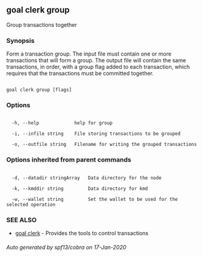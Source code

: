 ## goal clerk group



Group transactions together



### Synopsis



Form a transaction group.  The input file must contain one or more transactions that will form a group.  The output file will contain the same transactions, in order, with a group flag added to each transaction, which requires that the transactions must be committed together.



```

goal clerk group [flags]

```



### Options



```

  -h, --help             help for group

  -i, --infile string    File storing transactions to be grouped

  -o, --outfile string   Filename for writing the grouped transactions

```



### Options inherited from parent commands



```

  -d, --datadir stringArray   Data directory for the node

  -k, --kmddir string         Data directory for kmd

  -w, --wallet string         Set the wallet to be used for the selected operation

```



### SEE ALSO



* [goal clerk](../clerk/)	 - Provides the tools to control transactions 


###### Auto generated by spf13/cobra on 17-Jan-2020

